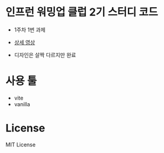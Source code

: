 # 인프런 워밍업 클럽 2기 스터디 코드

- 1주차 1번 과제

- [상세 영상](https://drive.google.com/file/d/1unOxdtFTmAMN-Ihnv5st8PBTbCzmpWGX/view)

- 디자인은 살짝 다르지만 완료

# 사용 툴

- vite
- vanilla

# License

MIT License
